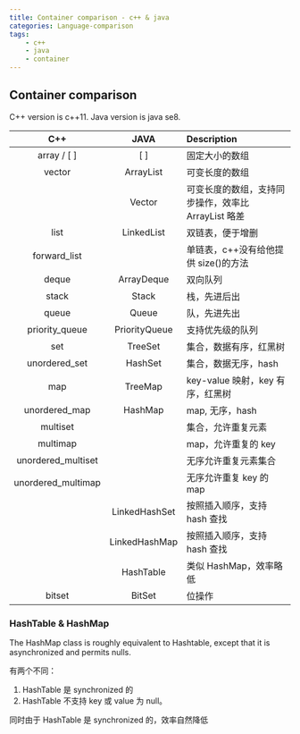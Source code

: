```yaml
---
title: Container comparison - c++ & java
categories: Language-comparison
tags:
    - c++
    - java
    - container
---
```


## Container comparison

C++ version is c++11. Java version is java se8.

|        C++         |     JAVA      | Description                                         |
| :----------------: | :-----------: | :-------------------------------------------------- |
|    array / [ ]     |      [ ]      | 固定大小的数组                                      |
|       vector       |   ArrayList   | 可变长度的数组                                      |
|                    |    Vector     | 可变长度的数组，支持同步操作，效率比 ArrayList 略差 |
|        list        |  LinkedList   | 双链表，便于增删                                    |
|    forward_list    |               | 单链表，c++没有给他提供 size()的方法                |
|       deque        |  ArrayDeque   | 双向队列                                            |
|       stack        |     Stack     | 栈，先进后出                                        |
|       queue        |     Queue     | 队，先进先出                                        |
|   priority_queue   | PriorityQueue | 支持优先级的队列                                    |
|        set         |    TreeSet    | 集合，数据有序，红黑树                              |
|   unordered_set    |    HashSet    | 集合，数据无序，hash                                |
|        map         |    TreeMap    | key-value 映射，key 有序，红黑树                    |
|   unordered_map    |    HashMap    | map, 无序，hash                                     |
|      multiset      |               | 集合，允许重复元素                                  |
|      multimap      |               | map，允许重复的 key                                 |
| unordered_multiset |               | 无序允许重复元素集合                                |
| unordered_multimap |               | 无序允许重复 key 的 map                             |
|                    | LinkedHashSet | 按照插入顺序，支持 hash 查找                        |
|                    | LinkedHashMap | 按照插入顺序，支持 hash 查找                        |
|                    |   HashTable   | 类似 HashMap，效率略低                              |
|       bitset       |    BitSet     | 位操作                                              |

### HashTable & HashMap

The HashMap class is roughly equivalent to Hashtable, except that it is asynchronized and permits nulls.

有两个不同：

1.  HashTable 是 synchronized 的
2.  HashTable 不支持 key 或 value 为 null。

同时由于 HashTable 是 synchronized 的，效率自然降低

